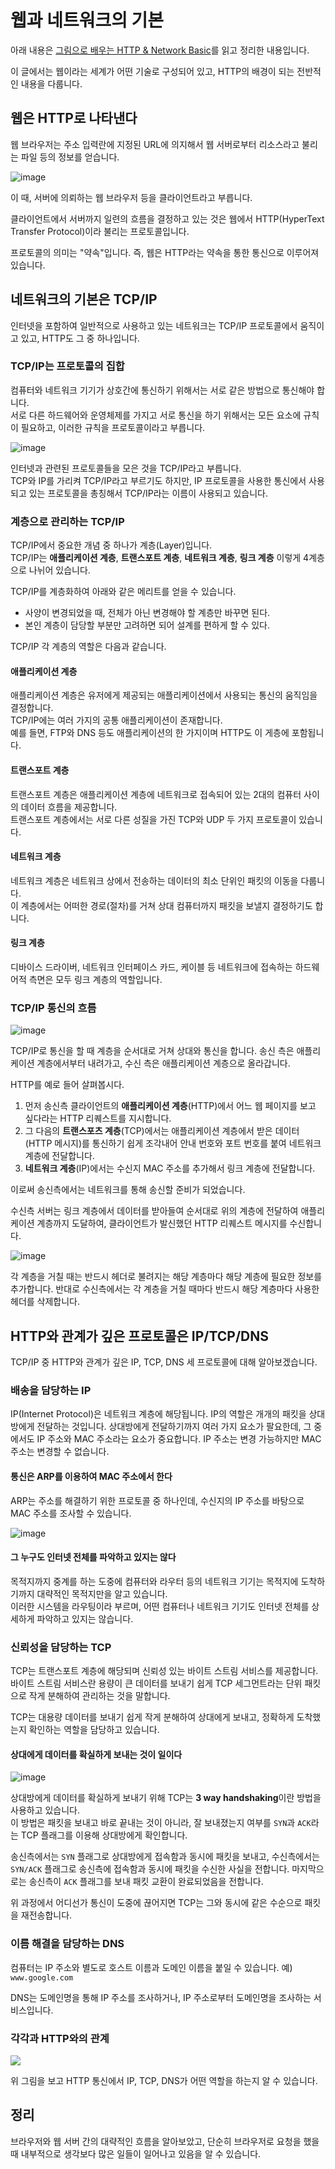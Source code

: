 # 웹과 네트워크의 기본
아래 내용은 [그림으로 배우는 HTTP & Network Basic](http://www.kyobobook.co.kr/product/detailViewKor.laf?ejkGb=KOR&mallGb=KOR&barcode=9788931447897&orderClick=LEa&Kc=)를 읽고 정리한 내용입니다.

이 글에서는 웹이라는 세계가 어떤 기술로 구성되어 있고, HTTP의 배경이 되는 전반적인 내용을  다룹니다.

## 웹은 HTTP로 나타낸다
웹 브라우저는 주소 입력란에 지정된 URL에 의지해서 웹 서버로부터 리소스라고 불리는 파일 등의 정보를 얻습니다.

![image](images/HTTP요청.jpg)

이 때, 서버에 의뢰하는 웹 브라우저 등을 클라이언트라고 부릅니다.  

클라이언트에서 서버까지 일련의 흐름을 결정하고 있는 것은 웹에서 HTTP(HyperText Transfer Protocol)이라 불리는 프로토콜입니다.

프로토콜의 의미는 "약속"입니다. 즉, 웹은 HTTP라는 약속을 통한 통신으로 이루어져 있습니다.

## 네트워크의 기본은 TCP/IP
인터넷을 포함하여 일반적으로 사용하고 있는 네트워크는 TCP/IP 프로토콜에서 움직이고 있고, HTTP도 그 중 하나입니다.

### TCP/IP는 프로토콜의 집합
컴퓨터와 네트워크 기기가 상호간에 통신하기 위해서는 서로 같은 방법으로 통신해야 합니다.  
서로 다른 하드웨어와 운영체제를 가지고 서로 통신을 하기 위해서는 모든 요소에 규칙이 필요하고, 이러한 규칙을 프로토콜이라고 부릅니다.  

![image](images/TCPIP프로토콜.jpg)

인터넷과 관련된 프로토콜들을 모은 것을 TCP/IP라고 부릅니다.  
TCP와 IP를 가리켜 TCP/IP라고 부르기도 하지만, IP 프로토콜을 사용한 통신에서 사용되고 있는 프로토콜을 총칭해서 TCP/IP라는 이름이 사용되고 있습니다.

### 계층으로 관리하는 TCP/IP
TCP/IP에서 중요한 개념 중 하나가 계층(Layer)입니다.  
TCP/IP는 **애플리케이션 계층**, **트랜스포트 계층**, **네트워크 계층**, **링크 계층** 이렇게 4계층으로 나뉘어 있습니다.  

TCP/IP를 계층화하여 아래와 같은 메리트를 얻을 수 있습니다.
- 사양이 변경되었을 때, 전체가 아닌 변경해야 할 계층만 바꾸면 된다.
- 본인 계층이 담당할 부분만 고려하면 되어 설계를 편하게 할 수 있다.

TCP/IP 각 계층의 역할은 다음과 같습니다.

#### 애플리케이션 계층
애플리케이션 계층은 유저에게 제공되는 애플리케이션에서 사용되는 통신의 움직임을 결정합니다.  
TCP/IP에는 여러 가지의 공통 애플리케이션이 존재합니다.  
예를 들면, FTP와 DNS 등도 애플리케이션의 한 가지이며 HTTP도 이 게층에 포함됩니다.

#### 트랜스포트 계층
트랜스포트 계층은 애플리케이션 계층에 네트워크로 접속되어 있는 2대의 컴퓨터 사이의 데이터 흐름을 제공합니다.  
트랜스포트 계층에서는 서로 다른 성질을 가진 TCP와 UDP 두 가지 프로토콜이 있습니다.

#### 네트워크 계층
네트워크 계층은 네트워크 상에서 전송하는 데이터의 최소 단위인 패킷의 이동을 다룹니다.  
이 계층에서는 어떠한 경로(절차)를 거쳐 상대 컴퓨터까지 패킷을 보낼지 결정하기도 합니다.


#### 링크 계층
디바이스 드라이버, 네트워크 인터페이스 카드, 케이블 등 네트워크에 접속하는 하드웨어적 측면은 모두 링크 계층의 역할입니다.

### TCP/IP 통신의 흐름
![image](images/4계층.jpg)

TCP/IP로 통신을 할 때 계층을 순서대로 거쳐 상대와 통신을 합니다. 송신 측은 애플리케이션 계층에서부터 내려가고, 수신 측은 애플리케이션 계층으로 올라갑니다.

HTTP를 예로 들어 살펴봅시다.
1. 먼저 송신측 클라이언트의 **애플리케이션 계층**(HTTP)에서 어느 웹 페이지를 보고 싶다라는 HTTP 리퀘스트를 지시합니다.  
2. 그 다음의 **트랜스포츠 계층**(TCP)에서는 애플리케이션 계층에서 받은 데이터(HTTP 메시지)를 통신하기 쉽게 조각내어 안내 번호와 포트 번호를 붙여 네트워크 계층에 전달합니다.  
3. **네트워크 계층**(IP)에서는 수신지 MAC 주소를 추가해서 링크 계층에 전달합니다. 

이로써 송신측에서는 네트워크를 통해 송신할 준비가 되었습니다.  

수신측 서버는 링크 계층에서 데이터를 받아들여 순서대로 위의 계층에 전달하여 애플리케이션 계층까지 도달하여, 클라이언트가 발신했던 HTTP 리퀘스트 메시지를 수신합니다.

![image](images/계층별헤더.jpg)

각 계층을 거칠 때는 반드시 헤더로 불려지는 해당 계층마다 해당 계층에 필요한 정보를 추가합니다. 반대로 수신측에서는 각 계층을 거칠 때마다 반드시 해당 계층마다 사용한 헤더를 삭제합니다.

## HTTP와 관계가 깊은 프로토콜은 IP/TCP/DNS
TCP/IP 중 HTTP와 관계가 깊은 IP, TCP, DNS 세 프로토콜에 대해 알아보겠습니다.

### 배송을 담당하는 IP
IP(Internet Protocol)은 네트워크 계층에 해당됩니다. IP의 역할은 개개의 패킷을 상대방에게 전달하는 것입니다. 상대방에게 전달하기까지 여러 가지 요소가 팔요한데, 그 중에서도 IP 주소와 MAC 주소라는 요소가 중요합니다.
IP 주소는 변경 가능하지만 MAC 주소는 변경할 수 없습니다.

#### 통신은 ARP를 이용하여 MAC 주소에서 한다
ARP는 주소를 해결하기 위한 프로토콜 중 하나인데, 수신지의 IP 주소를 바탕으로 MAC 주소를 조사할 수 있습니다.

![image](images/arp.jpg)

#### 그 누구도 인터넷 전체를 파악하고 있지는 않다
목적지까지 중계를 하는 도중에 컴퓨터와 라우터 등의 네트워크 기기는 목적지에 도착하기까지 대략적인 목적지만을 알고 있습니다.  
이러한 시스템을 라우팅이라 부르며, 어떤 컴퓨터나 네트워크 기기도 인터넷 전체를 상세하게 파악하고 있지는 않습니다.

### 신뢰성을 담당하는 TCP
TCP는 트랜스포트 계층에 해당되며 신뢰성 있는 바이트 스트림 서비스를 제공합니다.  
바이트 스트림 서비스란 용량이 큰 데이터를 보내기 쉽게 TCP 세그먼트라는 단위 패킷으로 작게 분해하여 관리하는 것을 말합니다.  

TCP는 대용량 데이터를 보내기 쉽게 작게 분해하여 상대에게 보내고, 정확하게 도착했는지 확인하는 역할을 담당하고 있습니다.

#### 상대에게 데이터를 확실하게 보내는 것이 일이다
![image](images/3wayhank.jpg)

상대방에게 데이터를 확실하게 보내기 위해 TCP는 **3 way handshaking**이란 방법을 사용하고 있습니다.  
이 방법은 패킷을 보내고 바로 끝내는 것이 아니라, 잘 보내졌는지 여부를 `SYN`과 `ACK`라는 TCP 플래그를 이용해 상대방에게 확인합니다.

송신측에서는 `SYN` 플래그로 상대방에게 접속함과 동시에 패킷을 보내고, 수신측에서는 `SYN/ACK` 플래그로 송신측에 접속함과 동시에 패킷을 수신한 사실을 전합니다. 마지막으로는 송신측이 `ACK` 플래그를 보내 패킷 교환이 완료되었음을 전합니다.

위 과정에서 어디선가 통신이 도중에 끊어지면 TCP는 그와 동시에 같은 수순으로 패킷을 재전송합니다.


### 이름 해결을 담당하는 DNS
컴퓨터는 IP 주소와 별도로 호스트 이름과 도메인 이름을 붙일 수 있습니다. 예) `www.google.com`  

DNS는 도메인명을 통해 IP 주소를 조사하거나, IP 주소로부터 도메인명을 조사하는 서비스입니다.

### 각각과 HTTP와의 관계
![](images/tcpip요청.jpg)

위 그림을 보고 HTTP 통신에서 IP, TCP, DNS가 어떤 역할을 하는지 알 수 있습니다.

## 정리
브라우저와 웹 서버 간의 대략적인 흐름을 알아보았고, 단순히 브라우저로 요청을 했을 때 내부적으로 생각보다 많은 일들이 일어나고 있음을 알 수 있습니다. 